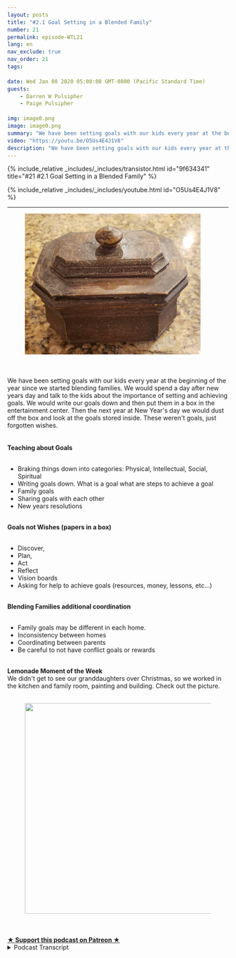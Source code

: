 ```yaml
---
layout: posts
title: "#2.1 Goal Setting in a Blended Family"
number: 21
permalink: episode-WTL21
lang: en
nav_exclude: true
nav_order: 21
tags:

date: Wed Jan 08 2020 05:00:00 GMT-0800 (Pacific Standard Time)
guests:
    - Darren W Pulsipher
    - Paige Pulsipher

img: image0.png
image: image0.png
summary: "We have been setting goals with our kids every year at the beginning of the year since we started blending families. We would spend a day after new years day and talk to the kids about the importance of setting and achieving goals. We would write our goals down and then put them in a box in the entertainment center. Then the next year at New Year's day we would dust off the box and look at the goals stored inside. These weren't goals, just forgotten wishes."
video: "https://youtu.be/O5Us4E4J1V8"
description: "We have been setting goals with our kids every year at the beginning of the year since we started blending families. We would spend a day after new years day and talk to the kids about the importance of setting and achieving goals. We would write our goals down and then put them in a box in the entertainment center. Then the next year at New Year's day we would dust off the box and look at the goals stored inside. These weren't goals, just forgotten wishes."
---
```


<div>
{% include_relative _includes/_includes/transistor.html id="9f634341" title="#21 #2.1 Goal Setting in a Blended Family" %}

{% include_relative _includes/_includes/youtube.html id="O5Us4E4J1V8" %}
</div>

---

<html><head></head><body><div><figure data-trix-attachment="{&quot;contentType&quot;:&quot;image&quot;,&quot;height&quot;:321,&quot;url&quot;:&quot;https://1.bp.blogspot.com/-qpYudqNB0Hg/XhU_CiZb8yI/AAAAAAAFKPo/n2n8R06H3GkOIMu75vlUeiybxAH4gP8-gCNcBGAsYHQ/s400/box.png&quot;,&quot;width&quot;:400}" data-trix-content-type="image" class="attachment attachment--preview"><img src="./image0.png" width="400" height="321"><figcaption class="attachment__caption"></figcaption></figure></div><div><br></div><div><br></div><div>We have been setting goals with our kids every year at the beginning of the year since we started blending families. We would spend a day after new years day and talk to the kids about the importance of setting and achieving goals. We would write our goals down and then put them in a box in the entertainment center. Then the next year at New Year's day we would dust off the box and look at the goals stored inside. These weren't goals, just forgotten wishes.</div><div><br></div><div><strong><br>Teaching about Goals<br></strong><br></div><ul><li>Braking things down into categories: Physical, Intellectual, Social, Spiritual</li><li>Writing goals down. What is a goal what are steps to achieve a goal</li><li>Family goals</li><li>Sharing goals with each other</li><li>New years resolutions</li></ul><div><strong><br>Goals not Wishes (papers in a box)<br></strong><br></div><ul><li>Discover,</li><li>Plan,</li><li>Act</li><li>Reflect</li><li>Vision boards</li><li>Asking for help to achieve goals (resources, money, lessons, etc...)</li></ul><div><strong><br>Blending Families additional coordination<br></strong><br></div><ul><li>Family goals may be different in each home.</li><li>Inconsistency between homes</li><li>Coordinating between parents</li><li>Be careful to not have conflict goals or rewards</li></ul><div><strong><br>Lemonade Moment of the Week</strong></div><div>We didn't get to see our granddaughters over Christmas, so we worked in the kitchen and family room, painting and building. Check out the picture.</div><div><br></div><div><figure data-trix-attachment="{&quot;contentType&quot;:&quot;image&quot;,&quot;height&quot;:480,&quot;url&quot;:&quot;https://lh3.googleusercontent.com/-hl54pqlhz3o/XhUmp7YFt9I/AAAAAAAB3gQ/7MtwiyrBnAUoW6mwoFLGFPoOdE7nSIELACK8BGAsYHg/s640/2020-01-07.jpg&quot;,&quot;width&quot;:640}" data-trix-content-type="image" class="attachment attachment--preview"><img src="./image1.jpg" width="640" height="480"><figcaption class="attachment__caption"></figcaption></figure></div><div><br><br></div>
<strong>
  <a href="https://www.patreon.com/wheresthelemonade" target="_donate" rel="payment" title="★ Support this podcast on Patreon ★">★ Support this podcast on Patreon ★</a>
</strong></body></html>

<details>
<summary> Podcast Transcript </summary>

<p></p>

</details>
